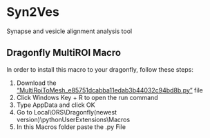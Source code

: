 # Syn2Ves
Synapse and vesicle alignment analysis tool

## Dragonfly MultiROI Macro

In order to install this macro to your dragonfly, follow these steps:
1)	Download the [“MultiRoiToMesh_e85751dcabba11edab3b44032c94bd8b.py”](https://github.com/therealarman/Syn2Ves/blob/main/MultiRoiToMesh_e85751dcabba11edab3b44032c94bd8b.py) file
2)	Click Windows Key + R to open the run command
3)	Type AppData and click OK
4)	Go to Local\ORS\Dragonfly(newest version)\pythonUserExtensions\Macros
5)	In this Macros folder paste the .py File
